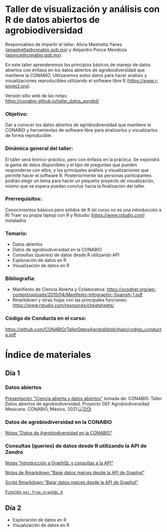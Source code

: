 # Taller de visualización y análisis con R de datos abiertos de agrobiodiversidad

Responsables de impartir el taller: Alicia Mastretta Yanes (amastretta@conabio.gob.mx) y Alejandro Ponce Mendoza (aponce@conabio.gob.mx).

En este taller aprenderemos los principios básicos de manejo de datos abiertos con énfasis en los datos abiertos de agrobiodiversidad que mantiene la CONABIO. Utilizaremos estos datos para hacer análisis y visualizaciones reproducibles utilizando el software libre R (https://www.r-project.org).

Versión sitio web de las notas: https://conabio.github.io/taller_datos_agrobd/

### Objetivo:
Dar a conocer los datos abiertos de agrobiodiversidad que mantiene la CONABIO y herramientas de software libre para analizarlos y visualizarlos de forma reproducible.

### Dinámica general del taller:
El taller será teórico-práctico, pero con énfasis en la práctica. Se expondrá la gama de datos disponibles y el tipo de preguntas que pueden responderse con ellos, y los principales análisis y visualizaciones que permite hacer el software R. Posteriormente las personas participantes podrán elegir un tema para hacer un pequeño proyecto de visualización, mismo que se espera puedan concluir hacia la finalización del taller.

### Prerrequisitos: 
Conocimientos básicos pero sólidos de R (el curso no es una introducción a R)
Traer su propia laptop con R y Rstudio (https://www.rstudio.com) instalados

### Temario:
*	Datos abiertos
*	Datos de agrobiodiversidad en la CONABIO 
*	Consultas (queries) de datos desde R utilizando API
*	Exploración de datos en R
*	Visualización de datos en R

### Bibliografía:
* Manifiesto de Ciencia Abierta y Colaborativa: https://ocsdnet.org/wp-content/uploads/2015/04/Manifesto-Infographic-Spanish-1.pdf
* Rmarkdown y otras hojas con las principales funciones: https://www.rstudio.com/resources/cheatsheets/  

### Código de Conducta en el curso:
https://github.com/CONABIO/TallerDatosAgrobd/blob/main/codigo_conducta.pdf 


# Índice de materiales

## Día 1


### Datos abiertos

[Presentación "Ciencia abierta y datos abiertos"](https://zenodo.org/record/6640644/files/Taller%20-%20D%C3%ADa%201.pdf?download=1) tomada de: CONABIO. Taller Datos abiertos de agrobiodiversidad. Proyecto GEF Agrobiodiversidad Mexicana. CONABIO, México, 2021.[![DOI](https://zenodo.org/badge/DOI/10.5281/zenodo.6640644.svg)](https://doi.org/10.5281/zenodo.6640644)

### Datos de agrobiodiversidad en la CONABIO 

[Notas "Datos de Agrobiodiversidad en la CONABIO"](day_1/datos_agrobiodiversidad_conabio.md)


### Consultas (queries) de datos desde R utilizando la API de Zendro

[Notas "Introducción a GraphQL y consultas a la API"](day_1/GraphQL_intro.md)

[Notas de Rmarkdown "Bajar datos maices desde la API de Graphql"](day_1/PGMN_Zendro2R.html)  

[Script Rmarkdown "Bajar datos maices desde la API de Graphql"](day_1/PGMN_Zendro2R.Rmd)  

[Función `get_from_graphQL.R`](day_1/get_from_graphQL.R)

## Día 2
*	Exploración de datos en R
*	Visualización de datos en R
